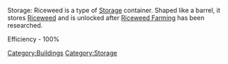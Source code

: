 Storage: Riceweed is a type of [Storage](Storage.md "wikilink") container.
Shaped like a barrel, it stores [Riceweed](Riceweed.md "wikilink") and is
unlocked after [Riceweed Farming](Riceweed_Farming_(Tech).md "wikilink")
has been researched.

Efficiency - 100%

[Category:Buildings](Category:Buildings "wikilink")
[Category:Storage](Category:Storage "wikilink")